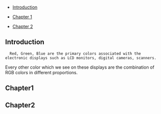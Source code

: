 * [Introduction](#Introduction)

* [Chapter 1](#Chapter1)

* [Chapter 2](#Chapter2)

## Introduction
      Red, Green, Blue are the primary colors associated with the electronic displays such as LCD monitors, digital cameras, scanners. 
  Every other color which we see on these displays are the combination of RGB colors in different proportions.

  
  


## Chapter1

## Chapter2

